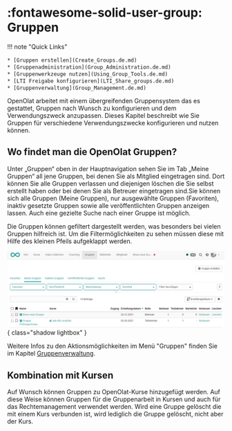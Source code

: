 # :fontawesome-solid-user-group: Gruppen

!!! note "Quick Links"

    * [Gruppen erstellen](Create_Groups.de.md)
    * [Gruppenadministration](Group_Administration.de.md)
    * [Gruppenwerkzeuge nutzen](Using_Group_Tools.de.md)
    * [LTI Freigabe konfigurieren](LTI_Share_groups.de.md)
    * [Gruppenverwaltung](Group_Management.de.md)

OpenOlat arbeitet mit einem übergreifenden Gruppensystem das es gestattet,
Gruppen nach Wunsch zu konfigurieren und dem Verwendungszweck anzupassen.
Dieses Kapitel beschreibt wie Sie Gruppen für verschiedene Verwendungszwecke
konfigurieren und nutzen können.

## Wo findet man die OpenOlat Gruppen?

Unter „Gruppen“ oben in der Hauptnavigation sehen Sie im Tab „Meine Gruppen“
all jene Gruppen, bei denen Sie als Mitglied eingetragen sind. Dort können Sie
alle Gruppen verlassen und diejenigen löschen die Sie selbst erstellt haben
oder bei denen Sie als Betreuer eingetragen sind.Sie können sich alle Gruppen
(Meine Gruppen), nur ausgewählte Gruppen (Favoriten), inaktiv gesetzte Gruppen
sowie alle veröffentlichten Gruppen anzeigen lassen. Auch eine gezielte Suche
nach einer Gruppe ist möglich.

Die Gruppen können gefiltert dargestellt werden, was besonders bei vielen
Gruppen hilfreich ist. Um die Filtermöglichkeiten zu sehen müssen diese mit
Hilfe des kleinen Pfeils aufgeklappt werden.

![Gruppen](assets/Gruppe.png){ class="shadow lightbox" }

Weitere Infos zu den Aktionsmöglichkeiten im Menü "Gruppen" finden Sie im
Kapitel [Gruppenverwaltung](Group_Management.de.md).

## Kombination mit Kursen

Auf Wunsch können Gruppen zu OpenOlat-Kurse hinzugefügt werden. Auf diese
Weise können Gruppen für die Gruppenarbeit in Kursen und auch für das
Rechtemanagement verwendet werden. Wird eine Gruppe gelöscht die mit einem
Kurs verbunden ist, wird lediglich die Gruppe gelöscht, nicht aber der Kurs.